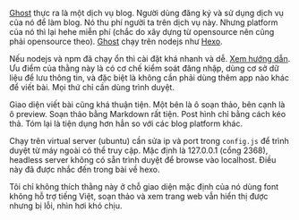 [Ghost] thực ra là một dịch vụ blog. Người dùng đăng ký và sử dụng dịch vụ của nó để làm blog. Nó thu phí người ta trên dịch vụ này. Nhưng platform của nó thì lại hehe miễn phí (chắc do xây dựng từ opensource nên cũng phải opensource theo). [Ghost] chạy trên nodejs như [Hexo].

Nếu nodejs và npm đã chạy ổn thì cài đặt khá nhanh và dễ. [Xem hướng dẫn](http://docs.ghost.org/). Ưu điểm của thằng này là có cơ chế kiểm soát đăng nhập, dùng cơ sở dữ liệu để lưu thông tin, và đặc biệt là không cần phải dùng thêm app nào khác để viết bài. Mọi thứ chỉ cần dùng trình duyệt.

Giao diện viết bài cũng khá thuận tiện. Một bên là ô soạn thảo, bên cạnh là ô preview. Soạn thảo bằng Markdown rất tiện. Post hình chỉ bằng cách kéo thả. Tóm lại là tiện dụng hơn hẳn so với các blog platform khác.

Chạy trên virtual server (ubuntu) cần sửa ip và port trong `config.js` để trình duyệt từ máy ngoài có thể truy cập. Mặc định là 127.0.0.1 (cổng 2368), headless server không có sẵn trình duyệt để browse vào localhost. Điều này đã được nhắc đến trong bài về hexo.

Tôi chỉ không thích thằng này ở chỗ giao diện mặc định của nó dùng font không hỗ trợ tiếng Việt, soạn thảo và xem trang web vẫn hiển thị được nhưng bị lỗi, nhìn hơi khó chịu.



[Hexo]: http://hexo.io/
[Jekyll]: http://jekyllrb.com/
[Ghost]: https://ghost.org/